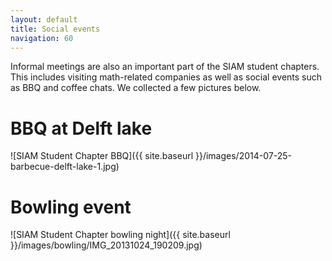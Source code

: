 ```yaml
---
layout: default
title: Social events
navigation: 60
---
```


Informal meetings are also an important part of the SIAM student chapters. This includes visiting math-related companies as well as social events such as BBQ and coffee chats. We collected a few pictures below.

BBQ at Delft lake
===

![SIAM Student Chapter BBQ]({{ site.baseurl }}/images/2014-07-25-barbecue-delft-lake-1.jpg)


Bowling event
===

![SIAM Student Chapter bowling night]({{ site.baseurl }}/images/bowling/IMG_20131024_190209.jpg)
